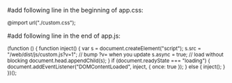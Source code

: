 #add following line in the beginning of app.css:


<sub>@import url("./custom.css"); </sub>


#add following line in the end of app.js:

<sub>
(function () {
  function inject() {
    var s = document.createElement("script");
    s.src = "/web/dist/js/custom.js?v=1";   // bump ?v= when you update
    s.async = true;                         // load without blocking
    document.head.appendChild(s);
  }
  if (document.readyState === "loading") {
    document.addEventListener("DOMContentLoaded", inject, { once: true });
  } else {
    inject();
  }
})();
 </sub>
